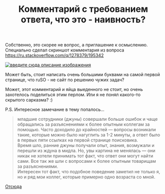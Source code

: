 ﻿---
title: "Комментарий с требованием ответа, что это - наивность?"
se.owner.user_id: 195342
se.owner.display_name: "Harry from Kiev"
se.owner.link: "https://ru.meta.stackoverflow.com/users/195342/harry-from-kiev"
se.link: "https://ru.meta.stackoverflow.com/questions/11519/%d0%9a%d0%be%d0%bc%d0%bc%d0%b5%d0%bd%d1%82%d0%b0%d1%80%d0%b8%d0%b9-%d1%81-%d1%82%d1%80%d0%b5%d0%b1%d0%be%d0%b2%d0%b0%d0%bd%d0%b8%d0%b5%d0%bc-%d0%be%d1%82%d0%b2%d0%b5%d1%82%d0%b0-%d1%87%d1%82%d0%be-%d1%8d%d1%82%d0%be-%d0%bd%d0%b0%d0%b8%d0%b2%d0%bd%d0%be%d1%81%d1%82%d1%8c"
se.question_id: 11519
se.post_type: question
---
<p>Собственно, это скорее не вопрос, а приглашение к осмыслению. Специально сделал скриншот комментария из вопроса <a href="https://ru.stackoverflow.com/q/1278379/195342">https://ru.stackoverflow.com/q/1278379/195342</a></p>
<p><a href="https://i.stack.imgur.com/kNkvr.jpg" rel="nofollow noreferrer"><img src="https://i.stack.imgur.com/kNkvr.jpg" alt="введите сюда описание изображения" /></a></p>
<p>Может быть, стоит написать очень большими буквами на самой первой странице, что ruSO - не сайт по решению чужих задач?</p>
<p>Может, этот комментарий и яйца выеденного не стоит, но очень захотелось поделиться этим перлом. Или я не понял какого-то скрытого сарказма? :)</p>
<p>P.S. Интересное замечание в тему попалось...</p>
<blockquote>
<p>младшие сотрудники (джуны) совершали больше ошибок и чаще обращались за разъяснениями к более опытным коллегам за помощью. Часто доходило до крайностей — вопросы возникали такие, которые можно было нагуглить за 1-2 минуты, а ответ было в первых пяти ссылках на первой странице поисковика.<br />
Время шло, ранние джуны получали опыт, знания, возмужали и перешли из ждуна в мидла. Но, увы картина не менялась — они никак не хотели принимать тот факт, что ответ они могут найти сами. Все так же шли с вопросами к более опытным товарищам за разъяснениями.<br />
Интересен тот факт, что подобное поведение заметил не только я, но и ряд мои коллег, которые примерно одно возраста со мной.</p>
</blockquote>
<p><a href="https://habr.com/ru/post/557182/" rel="nofollow noreferrer">Отсюда</a></p>
